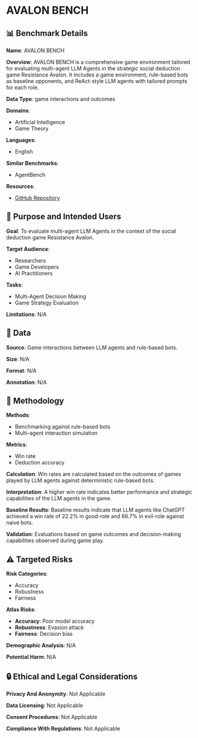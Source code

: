 # AVALON BENCH

## 📊 Benchmark Details

**Name**: AVALON BENCH

**Overview**: AVALON BENCH is a comprehensive game environment tailored for evaluating multi-agent LLM Agents in the strategic social deduction game Resistance Avalon. It includes a game environment, rule-based bots as baseline opponents, and ReAct-style LLM agents with tailored prompts for each role.

**Data Type**: game interactions and outcomes

**Domains**:
- Artificial Intelligence
- Game Theory

**Languages**:
- English

**Similar Benchmarks**:
- AgentBench

**Resources**:
- [GitHub Repository](https://github.com/jonathanmli/Avalon-LLM)

## 🎯 Purpose and Intended Users

**Goal**: To evaluate multi-agent LLM Agents in the context of the social deduction game Resistance Avalon.

**Target Audience**:
- Researchers
- Game Developers
- AI Practitioners

**Tasks**:
- Multi-Agent Decision Making
- Game Strategy Evaluation

**Limitations**: N/A

## 💾 Data

**Source**: Game interactions between LLM agents and rule-based bots.

**Size**: N/A

**Format**: N/A

**Annotation**: N/A

## 🔬 Methodology

**Methods**:
- Benchmarking against rule-based bots
- Multi-agent interaction simulation

**Metrics**:
- Win rate
- Deduction accuracy

**Calculation**: Win rates are calculated based on the outcomes of games played by LLM agents against deterministic rule-based bots.

**Interpretation**: A higher win rate indicates better performance and strategic capabilities of the LLM agents in the game.

**Baseline Results**: Baseline results indicate that LLM agents like ChatGPT achieved a win rate of 22.2% in good-role and 66.7% in evil-role against naive bots.

**Validation**: Evaluations based on game outcomes and decision-making capabilities observed during game play.

## ⚠️ Targeted Risks

**Risk Categories**:
- Accuracy
- Robustness
- Fairness

**Atlas Risks**:
- **Accuracy**: Poor model accuracy
- **Robustness**: Evasion attack
- **Fairness**: Decision bias

**Demographic Analysis**: N/A

**Potential Harm**: N/A

## 🔒 Ethical and Legal Considerations

**Privacy And Anonymity**: Not Applicable

**Data Licensing**: Not Applicable

**Consent Procedures**: Not Applicable

**Compliance With Regulations**: Not Applicable
